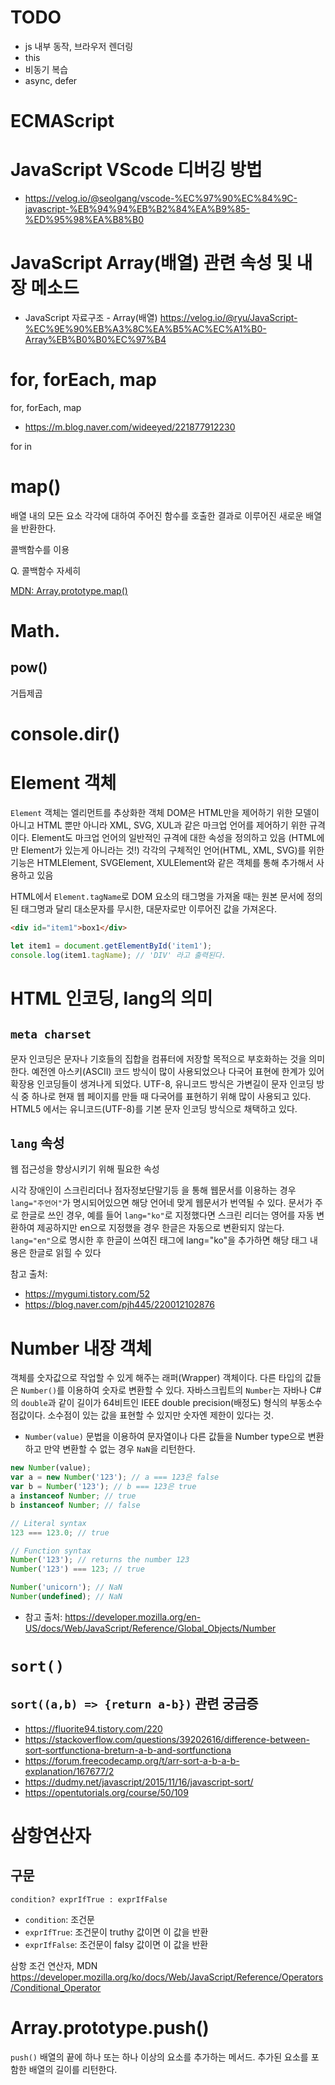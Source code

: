 # TODO

- js 내부 동작, 브라우저 렌더링
- this
- 비동기 복습
- async, defer

# ECMAScript

# JavaScript VScode 디버깅 방법

- https://velog.io/@seolgang/vscode-%EC%97%90%EC%84%9C-javascript-%EB%94%94%EB%B2%84%EA%B9%85-%ED%95%98%EA%B8%B0

# JavaScript Array(배열) 관련 속성 및 내장 메소드

- JavaScript 자료구조 - Array(배열) https://velog.io/@ryu/JavaScript-%EC%9E%90%EB%A3%8C%EA%B5%AC%EC%A1%B0-Array%EB%B0%B0%EC%97%B4

# for, forEach, map

for, forEach, map

- https://m.blog.naver.com/wideeyed/221877912230

for in

# map()

배열 내의 모든 요소 각각에 대하여 주어진 함수를 호출한 결과로 이루어진 새로운 배열을 반환한다.

콜백함수를 이용

Q. 콜백함수 자세히

[MDN: Array.prototype.map()](https://developer.mozilla.org/ko/docs/Web/JavaScript/Reference/Global_Objects/Array/map)

# Math.

## pow()

거듭제곱

# console.dir()

# Element 객체

`Element` 객체는 엘리먼트를 추상화한 객체
DOM은 HTML만을 제어하기 위한 모델이 아니고 HTML 뿐만 아니라 XML, SVG, XUL과 같은 마크업 언어를 제어하기 위한 규격이다. Element도 마크업 언어의 일반적인 규격에 대한 속성을 정의하고 있음 (HTML에만 Element가 있는게 아니라는 것!)
각각의 구체적인 언어(HTML, XML, SVG)를 위한 기능은 HTMLElement, SVGElement, XULElement와 같은 객체를 통해 추가해서 사용하고 있음

HTML에서 `Element.tagName`로 DOM 요소의 태그명을 가져올 때는 원본 문서에 정의된 태그명과 달리 대소문자를 무시한, 대문자로만 이루어진 값을 가져온다.

```html
<div id="item1">box1</div>
```

```js
let item1 = document.getElementById('item1');
console.log(item1.tagName); // 'DIV' 라고 출력된다.
```

# HTML 인코딩, lang의 의미

## `meta charset`

문자 인코딩은 문자나 기호들의 집합을 컴퓨터에 저장할 목적으로 부호화하는 것을 의미한다. 예전엔 아스키(ASCII) 코드 방식이 많이 사용되었으나 다국어 표현에 한계가 있어 확장용 인코딩들이 생겨나게 되었다.
UTF-8, 유니코드 방식은 가변길이 문자 인코딩 방식 중 하나로 현재 웹 페이지를 만들 때 다국어를 표현하기 위해 많이 사용되고 있다.
HTML5 에서는 유니코드(UTF-8)를 기본 문자 인코딩 방식으로 채택하고 있다.

## `lang` 속성

웹 접근성을 향상시키기 위해 필요한 속성

시각 장애인이 스크린리더나 점자정보단말기등 을 통해 웹문서를 이용하는 경우 `lang="주언어"`가 명시되어있으면 해당 언어네 맞게 웹문서가 번역될 수 있다.
문서가 주로 한글로 쓰인 경우, 예를 들어 `lang="ko"`로 지정했다면 스크린 리더는 영어를 자동 변환하여 제공하지만 en으로 지정했을 경우 한글은 자동으로 변환되지 않는다.
`lang="en"`으로 명시한 후 한글이 쓰여진 태그에 lang="ko"을 추가하면 해당 태그 내용은 한글로 읽힐 수 있다

참고 출처:

- https://mygumi.tistory.com/52
- https://blog.naver.com/pjh445/220012102876

# Number 내장 객체

객체를 숫자값으로 작업할 수 있게 해주는 래퍼(Wrapper) 객체이다. 다른 타입의 값들은 `Number()`를 이용하여 숫자로 변환할 수 있다. 자바스크립트의 `Number`는 자바나 C#의 `double`과 같이 길이가 64비트인 IEEE double precision(배정도) 형식의 부동소수점값이다. 소수점이 있는 값을 표현할 수 있지만 숫자엔 제한이 있다는 것.

- `Number(value)` 문법을 이용하여 문자열이나 다른 값들을 Number type으로 변환하고 만약 변환할 수 없는 경우 `NaN`을 리턴한다.

```js
new Number(value);
var a = new Number('123'); // a === 123은 false
var b = Number('123'); // b === 123은 true
a instanceof Number; // true
b instanceof Number; // false
```

```js
// Literal syntax
123 === 123.0; // true

// Function syntax
Number('123'); // returns the number 123
Number('123') === 123; // true

Number('unicorn'); // NaN
Number(undefined); // NaN
```

- 참고 출처: https://developer.mozilla.org/en-US/docs/Web/JavaScript/Reference/Global_Objects/Number

# `sort()`

## `sort((a,b) => {return a-b})` 관련 궁금증

- https://fluorite94.tistory.com/220
- https://stackoverflow.com/questions/39202616/difference-between-sort-sortfunctiona-breturn-a-b-and-sortfunctiona
- https://forum.freecodecamp.org/t/arr-sort-a-b-a-b-explanation/167677/2
- https://dudmy.net/javascript/2015/11/16/javascript-sort/
- https://opentutorials.org/course/50/109

# 삼항연산자

## 구문

`condition? exprIfTrue : exprIfFalse`

- `condition`: 조건문
- `exprIfTrue`: 조건문이 truthy 값이면 이 값을 반환
- `exprIfFalse`: 조건문이 falsy 값이면 이 값을 반환

삼항 조건 연산자, MDN https://developer.mozilla.org/ko/docs/Web/JavaScript/Reference/Operators/Conditional_Operator

# Array.prototype.push()

`push()` 배열의 끝에 하나 또는 하나 이상의 요소를 추가하는 메서드. 추가된 요소를 포함한 배열의 길이를 리턴한다.
